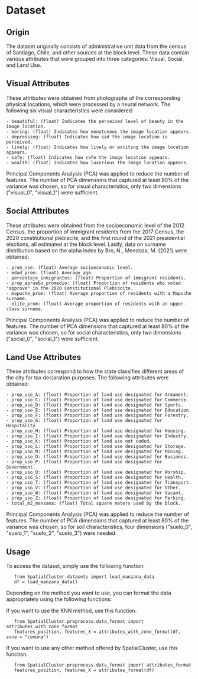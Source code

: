 Dataset
=======

Origin
--------------

The dataset originally consists of administrative unit data from the census of Santiago, Chile, and other sources at the block level. These data contain various attributes that were grouped into three categories: Visual, Social, and Land Use.


Visual Attributes
-------------------------

These attributes were obtained from photographs of the corresponding physical locations, which were processed by a neural network. The following six visual characteristics were considered:

    - beautiful: (float) Indicates the perceived level of beauty in the image location.
    - boring: (float) Indicates how monotonous the image location appears.
    - depressing: (float) Indicates how sad the image location is perceived.
    - lively: (float) Indicates how lively or exciting the image location appears.
    - safe: (float) Indicates how safe the image location appears.
    - wealth: (float) Indicates how luxurious the image location appears.

Principal Components Analysis (PCA) was applied to reduce the number of features. The number of PCA dimensions that captured at least 80% of the variance was chosen, so for visual characteristics, only two dimensions ("visual_0", "visual_1") were sufficient.

Social Attributes
-------------------------

These attributes were obtained from the socioeconomic level of the 2012 Census, the proportion of immigrant residents from the 2017 Census, the 2020 constitutional plebiscite, and the first round of the 2021 presidential elections, all estimated at the block level. Lastly, data on surname distribution based on the alpha index by Bro, N., Mendoza, M. (2021) were obtained:

    - prom_nse: (float) Average socioeconomic level.
    - edad_prom: (float) Average age.
    - porcentaje_inmigrantes: (float) Proportion of immigrant residents.
    - prop_apruebo_promedio: (float) Proportion of residents who voted "approve" in the 2020 Constitutional Plebiscite.
    - mapuche_prom: (float) Average proportion of residents with a Mapuche surname.
    - elite_prom: (float) Average proportion of residents with an upper-class surname.

Principal Components Analysis (PCA) was applied to reduce the number of features. The number of PCA dimensions that captured at least 80% of the variance was chosen, so for social characteristics, only two dimensions ("social_0", "social_1") were sufficient.

Land Use Attributes
-------------------------

These attributes correspond to how the state classifies different areas of the city for tax declaration purposes. The following attributes were obtained:

    - prop_uso_A: (float) Proportion of land use designated for Armament.
    - prop_uso_C: (float) Proportion of land use designated for Commerce.
    - prop_uso_D: (float) Proportion of land use designated for Sports.
    - prop_uso_E: (float) Proportion of land use designated for Education.
    - prop_uso_F: (float) Proportion of land use designated for Forestry.
    - prop_uso_G: (float) Proportion of land use designated for Hospitality.
    - prop_uso_H: (float) Proportion of land use designated for Housing.
    - prop_uso_I: (float) Proportion of land use designated for Industry.
    - prop_uso_K: (float) Proportion of land use not coded.
    - prop_uso_L: (float) Proportion of land use designated for Storage.
    - prop_uso_M: (float) Proportion of land use designated for Mining.
    - prop_uso_O: (float) Proportion of land use designated for Business.
    - prop_uso_P: (float) Proportion of land use designated for Government.
    - prop_uso_Q: (float) Proportion of land use designated for Worship.
    - prop_uso_S: (float) Proportion of land use designated for Health.
    - prop_uso_T: (float) Proportion of land use designated for Transport.
    - prop_uso_V: (float) Proportion of land use designated for Other.
    - prop_uso_W: (float) Proportion of land use designated for Vacant.
    - prop_uso_Z: (float) Proportion of land use designated for Parking.
    - total_m2_manzana: (float) Total square meters used by the block.


Principal Components Analysis (PCA) was applied to reduce the number of features. The number of PCA dimensions that captured at least 80% of the variance was chosen, so for soil characteristics, four dimensions ("suelo_0", "suelo_1", "suelo_2", "suelo_3") were needed.

Usage 
------------

To access the dataset, simply use the following function:

```
   from SpatialCluster.datasets import load_manzana_data
   df = load_manzana_data()
```

Depending on the method you want to use, you can format the data appropriately using the following functions:

If you want to use the KNN method, use this function.

```
   from SpatialCluster.preprocess.data_format import attributes_with_zone_format
   features_position, features_X = attributes_with_zone_format(df, zona = "comuna")
```

If you want to use any other method offered by SpatialCluster, use this function.

```
   from SpatialCluster.preprocess.data_format import attributes_format
   features_position, features_X = attributes_format(df)
```